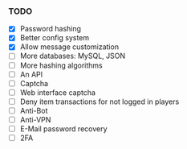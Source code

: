 ### TODO

- [x] Password hashing
- [x] Better config system
- [x] Allow message customization
- [ ] More databases: MySQL, JSON
- [ ] More hashing algorithms
- [ ] An API
- [ ] Captcha
- [ ] Web interface captcha
- [ ] Deny item transactions for not logged in players
- [ ] Anti-Bot
- [ ] Anti-VPN
- [ ] E-Mail password recovery
- [ ] 2FA
